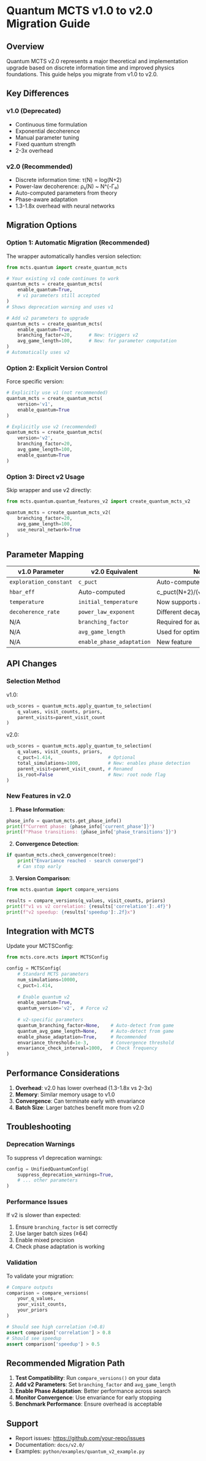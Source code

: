# Quantum MCTS v1.0 to v2.0 Migration Guide

## Overview

Quantum MCTS v2.0 represents a major theoretical and implementation upgrade based on discrete information time and improved physics foundations. This guide helps you migrate from v1.0 to v2.0.

## Key Differences

### v1.0 (Deprecated)
- Continuous time formulation
- Exponential decoherence
- Manual parameter tuning
- Fixed quantum strength
- 2-3x overhead

### v2.0 (Recommended)
- Discrete information time: τ(N) = log(N+2)
- Power-law decoherence: ρᵢⱼ(N) ~ N^(-Γ₀)
- Auto-computed parameters from theory
- Phase-aware adaptation
- 1.3-1.8x overhead with neural networks

## Migration Options

### Option 1: Automatic Migration (Recommended)

The wrapper automatically handles version selection:

```python
from mcts.quantum import create_quantum_mcts

# Your existing v1 code continues to work
quantum_mcts = create_quantum_mcts(
    enable_quantum=True,
    # v1 parameters still accepted
)
# Shows deprecation warning and uses v1

# Add v2 parameters to upgrade
quantum_mcts = create_quantum_mcts(
    enable_quantum=True,
    branching_factor=20,      # New: triggers v2
    avg_game_length=100,      # New: for parameter computation
)
# Automatically uses v2
```

### Option 2: Explicit Version Control

Force specific version:

```python
# Explicitly use v1 (not recommended)
quantum_mcts = create_quantum_mcts(
    version='v1',
    enable_quantum=True
)

# Explicitly use v2 (recommended)
quantum_mcts = create_quantum_mcts(
    version='v2',
    branching_factor=20,
    avg_game_length=100,
    enable_quantum=True
)
```

### Option 3: Direct v2 Usage

Skip wrapper and use v2 directly:

```python
from mcts.quantum.quantum_features_v2 import create_quantum_mcts_v2

quantum_mcts = create_quantum_mcts_v2(
    branching_factor=20,
    avg_game_length=100,
    use_neural_network=True
)
```

## Parameter Mapping

| v1.0 Parameter | v2.0 Equivalent | Notes |
|----------------|-----------------|-------|
| `exploration_constant` | `c_puct` | Auto-computed as √(2 log b) |
| `hbar_eff` | Auto-computed | c_puct(N+2)/(√(N+1)log(N+2)) |
| `temperature` | `initial_temperature` | Now supports annealing |
| `decoherence_rate` | `power_law_exponent` | Different decay model |
| N/A | `branching_factor` | Required for auto-computation |
| N/A | `avg_game_length` | Used for optimization |
| N/A | `enable_phase_adaptation` | New feature |

## API Changes

### Selection Method

v1.0:
```python
ucb_scores = quantum_mcts.apply_quantum_to_selection(
    q_values, visit_counts, priors,
    parent_visits=parent_visit_count
)
```

v2.0:
```python
ucb_scores = quantum_mcts.apply_quantum_to_selection(
    q_values, visit_counts, priors,
    c_puct=1.414,                    # Optional
    total_simulations=1000,          # New: enables phase detection
    parent_visit=parent_visit_count, # Renamed
    is_root=False                    # New: root node flag
)
```

### New Features in v2.0

1. **Phase Information**:
```python
phase_info = quantum_mcts.get_phase_info()
print(f"Current phase: {phase_info['current_phase']}")
print(f"Phase transitions: {phase_info['phase_transitions']}")
```

2. **Convergence Detection**:
```python
if quantum_mcts.check_convergence(tree):
    print("Envariance reached - search converged")
    # Can stop early
```

3. **Version Comparison**:
```python
from mcts.quantum import compare_versions

results = compare_versions(q_values, visit_counts, priors)
print(f"v1 vs v2 correlation: {results['correlation']:.4f}")
print(f"v2 speedup: {results['speedup']:.2f}x")
```

## Integration with MCTS

Update your MCTSConfig:

```python
from mcts.core.mcts import MCTSConfig

config = MCTSConfig(
    # Standard MCTS parameters
    num_simulations=10000,
    c_puct=1.414,
    
    # Enable quantum v2
    enable_quantum=True,
    quantum_version='v2',  # Force v2
    
    # v2-specific parameters
    quantum_branching_factor=None,    # Auto-detect from game
    quantum_avg_game_length=None,     # Auto-detect from game
    enable_phase_adaptation=True,     # Recommended
    envariance_threshold=1e-3,        # Convergence threshold
    envariance_check_interval=1000,   # Check frequency
)
```

## Performance Considerations

1. **Overhead**: v2.0 has lower overhead (1.3-1.8x vs 2-3x)
2. **Memory**: Similar memory usage to v1.0
3. **Convergence**: Can terminate early with envariance
4. **Batch Size**: Larger batches benefit more from v2.0

## Troubleshooting

### Deprecation Warnings
To suppress v1 deprecation warnings:
```python
config = UnifiedQuantumConfig(
    suppress_deprecation_warnings=True,
    # ... other parameters
)
```

### Performance Issues
If v2 is slower than expected:
1. Ensure `branching_factor` is set correctly
2. Use larger batch sizes (≥64)
3. Enable mixed precision
4. Check phase adaptation is working

### Validation
To validate your migration:
```python
# Compare outputs
comparison = compare_versions(
    your_q_values, 
    your_visit_counts, 
    your_priors
)

# Should see high correlation (>0.8)
assert comparison['correlation'] > 0.8
# Should see speedup
assert comparison['speedup'] > 0.5
```

## Recommended Migration Path

1. **Test Compatibility**: Run `compare_versions()` on your data
2. **Add v2 Parameters**: Set `branching_factor` and `avg_game_length`
3. **Enable Phase Adaptation**: Better performance across search
4. **Monitor Convergence**: Use envariance for early stopping
5. **Benchmark Performance**: Ensure overhead is acceptable

## Support

- Report issues: https://github.com/your-repo/issues
- Documentation: `docs/v2.0/`
- Examples: `python/examples/quantum_v2_example.py`